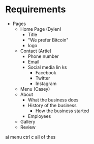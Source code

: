 # Requirements

- Pages
    - Home Page (Dylen) 
        - Title
        - "We prefer Bitcoin"
        - logo 
    - Contact (Artie)
        -  Phone number
        - Email
        - Social media lin ks
            - Facebook
            - Twitter
            - Instagram
    - Menu (Casey)
    - About
        - What the business does
        - History of the business
            - How the business started
        - Employees
    - Gallery
    - Review
     
ai menu ctrl c all of thes 